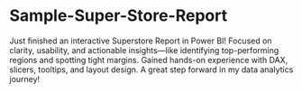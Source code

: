 # Sample-Super-Store-Report
Just finished an interactive Superstore Report in Power BI! Focused on clarity, usability, and actionable insights—like identifying top-performing regions and spotting tight margins. Gained hands-on experience with DAX, slicers, tooltips, and layout design. A great step forward in my data analytics journey!
